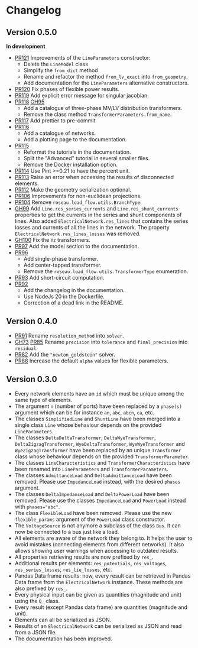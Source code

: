 # Changelog

## Version 0.5.0

**In development**

- [PR121](https://github.com/RoseauTechnologies/Roseau_Load_Flow/pull/121) Improvements of the `LineParameters`
  constructor:
  - Delete the `LineModel` class
  - Simplify the `from_dict` method
  - Rename and refactor the method `from_lv_exact` into `from_geometry`.
  - Add documentation for the `LineParameters` alternative constructors.
- [PR120](https://github.com/RoseauTechnologies/Roseau_Load_Flow/pull/120) Fix phases of flexible power results.
- [PR119](https://github.com/RoseauTechnologies/Roseau_Load_Flow/pull/119) Add explicit error message for singular jacobian.
- [PR118](https://github.com/RoseauTechnologies/Roseau_Load_Flow/pull/118) [GH95](https://github.com/RoseauTechnologies/Roseau_Load_Flow/issues/95)
  - Add a catalogue of three-phase MV/LV distribution transformers.
  - Remove the class method `TransformerParameters.from_name`.
- [PR117](https://github.com/RoseauTechnologies/Roseau_Load_Flow/pull/117) Add prettier to pre-commit
- [PR116](https://github.com/RoseauTechnologies/Roseau_Load_Flow/pull/116)
  - Add a catalogue of networks.
  - Add a plotting page to the documentation.
- [PR115](https://github.com/RoseauTechnologies/Roseau_Load_Flow/pull/115)
  - Reformat the tutorials in the documentation.
  - Split the "Advanced" tutorial in several smaller files.
  - Remove the Docker installation option.
- [PR114](https://github.com/RoseauTechnologies/Roseau_Load_Flow/pull/114) Use Pint >=0.21 to have the percent unit.
- [PR113](https://github.com/RoseauTechnologies/Roseau_Load_Flow/pull/113) Raise an error when accessing the results of
  disconnected elements.
- [PR112](https://github.com/RoseauTechnologies/Roseau_Load_Flow/pull/112) Make the geometry serialization optional.
- [PR106](https://github.com/RoseauTechnologies/Roseau_Load_Flow/pull/106) Improvements for non-euclidean projections.
- [PR104](https://github.com/RoseauTechnologies/Roseau_Load_Flow/pull/104) Remove `roseau.load_flow.utils.BranchType`.
- [GH99](https://github.com/RoseauTechnologies/Roseau_Load_Flow/issues/99) Add `Line.res_series_currents`
  and `Line.res_shunt_currents` properties to get the currents in the series and shunt components
  of lines. Also added `ElectricalNetwork.res_lines` that contains the series losses and currents
  of all the lines in the network. The property `ElectricalNetwork.res_lines_losses` was removed.
- [GH100](https://github.com/RoseauTechnologies/Roseau_Load_Flow/issues/100) Fix the `Yz` transformers.
- [PR97](https://github.com/RoseauTechnologies/Roseau_Load_Flow/pull/97) Add the model section to the documentation.
- [PR96](https://github.com/RoseauTechnologies/Roseau_Load_Flow/pull/96)
  - Add single-phase transformer.
  - Add center-tapped transformer.
  - Remove the `roseau.load_flow.utils.TransformerType` enumeration.
- [PR93](https://github.com/RoseauTechnologies/Roseau_Load_Flow/pull/93) Add short-circuit computation.
- [PR92](https://github.com/RoseauTechnologies/Roseau_Load_Flow/pull/92)
  - Add the changelog in the documentation.
  - Use NodeJs 20 in the Dockerfile.
  - Correction of a dead link in the README.

## Version 0.4.0

- [PR91](https://github.com/RoseauTechnologies/Roseau_Load_Flow/pull/91) Rename `resolution_method` into `solver`.
- [GH73](https://github.com/RoseauTechnologies/Roseau_Load_Flow/issues/73)
  [PR85](https://github.com/RoseauTechnologies/Roseau_Load_Flow/pull/85) Rename `precision` into `tolerance` and
  `final_precision` into `residual`.
- [PR82](https://github.com/RoseauTechnologies/Roseau_Load_Flow/pull/82) Add the `"newton_goldstein"` solver.
- [PR88](https://github.com/RoseauTechnologies/Roseau_Load_Flow/pull/88) Increase the default `alpha` values for
  flexible parameters.

## Version 0.3.0

- Every network elements have an `id` which must be unique among the same type of elements.
- The argument `n` (number of ports) have been replaced by a `phase(s)` argument which can be for
  instance `an`, `abc`, `abcn`, `ca`, etc.
- The classes `SimplifiedLine` and `ShuntLine` have been merged into a single class `Line` whose
  behaviour depends on the provided `LineParameters`.
- The classes `DeltaDeltaTransformer`, `DeltaWyeTransformer`, `DeltaZigzagTransformer`,
  `WyeDeltaTransformer`, `WyeWyeTransformer` and `WyeZigzagTransformer` have been replaced by an
  unique `Transformer` class whose behaviour depends on the provided `TransformerParameter`.
- The classes `LineCharacteristics` and `TransformerCharacteristics` have been renamed into
  `LineParameters` and `TransformerParameters`.
- The classes `AdmittanceLoad` and `DeltaAdmittanceLoad` have been removed. Please use
  `ImpedanceLoad` instead, with the desired `phases` argument.
- The classes `DeltaImpedanceLoad` and `DeltaPowerLoad` have been removed. Please use the classes
  `ImpedanceLoad` and `PowerLoad` instead with `phases="abc"`.
- The class `FlexibleLoad` have been removed. Please use the new `flexible_params` argument of the
  `PowerLoad` class constructor.
- The `VoltageSource` is not anymore a subclass of the class `Bus`. It can now be connected to a bus
  just like a load.
- All elements are aware of the network they belong to. It helps the user to avoid mistakes
  (connecting elements from different networks). It also allows showing user warnings when accessing
  to outdated results.
- All properties retrieving results are now prefixed by `res_`.
- Additional results per elements: `res_potentials`, `res_voltages`, `res_series_losses`,
  `res_lie_losses`, etc.
- Pandas Data frame results: now, every result can be retrieved in Pandas Data frame from the
  `ElectricalNetwork` instance. These methods are also prefixed by `res_`.
- Every physical input can be given as quantities (magnitude and unit) using the `Q_` class.
- Every result (except Pandas data frame) are quantities (magnitude and unit).
- Elements can all be serialized as JSON.
- Results of an `ElectricalNetwork` can be serialized as JSON and read from a JSON file.
- The documentation has been improved.

<!-- Local Variables: -->
<!-- mode: gfm -->
<!-- fill-column: 100 -->
<!-- coding: utf-8 -->
<!-- ispell-local-dictionary: "british" -->
<!-- End: -->
